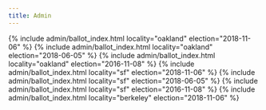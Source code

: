 ```yaml
---
title: Admin
---
```


{% include admin/ballot_index.html locality="oakland" election="2018-11-06" %}
{% include admin/ballot_index.html locality="oakland" election="2018-06-05" %}
{% include admin/ballot_index.html locality="oakland" election="2016-11-08" %}
{% include admin/ballot_index.html locality="sf" election="2018-11-06" %}
{% include admin/ballot_index.html locality="sf" election="2018-06-05" %}
{% include admin/ballot_index.html locality="sf" election="2016-11-08" %}
{% include admin/ballot_index.html locality="berkeley" election="2018-11-06" %}
